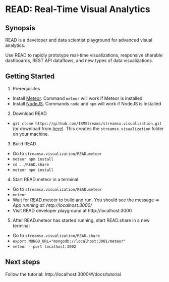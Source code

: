 # READ: Real-Time Visual Analytics

## Synopsis
READ is a developer and data scientist playground for advanced visual analytics.

Use READ to rapidly prototype real-time visualizations, responsive sharable dashboards, REST API dataflows, and new types of data visualizations.

## Getting Started
1. Prerequisites
  * Install [Meteor](https://www.meteor.com). Command `meteor` will work if Meteor is installed
  * Install [NodeJS](https://nodejs.org/en/). Commands `node` and `npm` will work if NodeJS is installed
2. Download READ
  * ```git clone https://github.com/IBMStreams/streamsx.visualization.git``` (or download from [here](https://github.com/IBMStreams/streamsx.visualization/archive/master.zip)). This creates the  `streamsx.visualization` folder on your machine.
3. Build READ
  * Go to ```streamsx.visualization/READ.meteor```
  * ```meteor npm install```
  * ```cd ../READ.share```
  * ```meteor npm install```
4. Start READ.meteor in a terminal
  * Go to ```streamsx.visualization/READ.meteor```
  * ```meteor```
  * Wait for READ.meteor to build and run. You should see the message *=> App running at: http://localhost:3000/*
  * Visit READ developer playground at http://localhost:3000
5. After READ.meteor has started running, start READ.share in a new terminal
  * Go to ```streamsx.visualization/READ.share```
  * ```export MONGO_URL="mongodb://localhost:3001/meteor"```
  * ```meteor --port localhost:3002```

## Next steps
Follow the tutorial: http://localhost:3000/#/docs/tutorial
